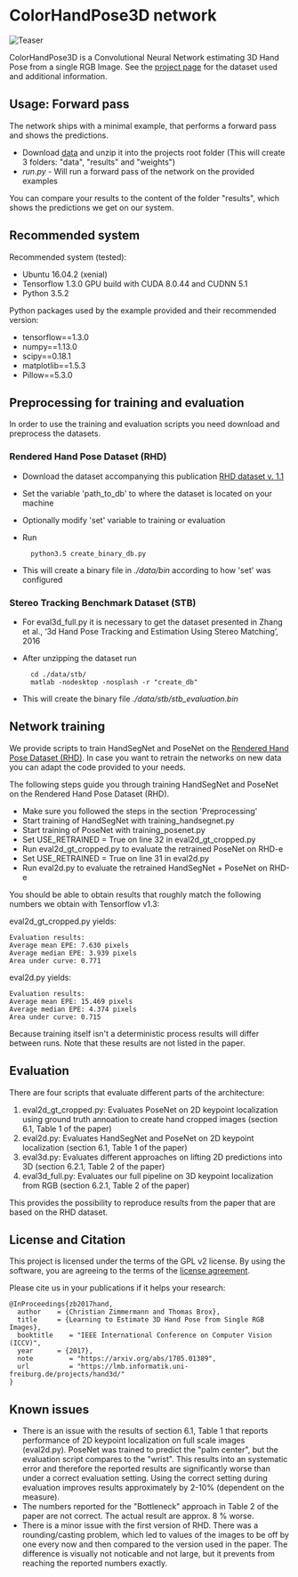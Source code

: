 # ColorHandPose3D network

![Teaser](teaser.png)

ColorHandPose3D is a Convolutional Neural Network estimating 3D Hand Pose from a single RGB Image. See the [project page](https://lmb.informatik.uni-freiburg.de/projects/hand3d/) for the dataset used and additional information.


## Usage: Forward pass
The network ships with a minimal example, that performs a forward pass and shows the predictions.

- Download [data](https://lmb.informatik.uni-freiburg.de/projects/hand3d/ColorHandPose3D_data_v3.zip) and unzip it into the projects root folder (This will create 3 folders: "data", "results" and "weights")
- *run.py* - Will run a forward pass of the network on the provided examples

You can compare your results to the content of the folder "results", which shows the predictions we get on our system.


## Recommended system
Recommended system (tested):
- Ubuntu 16.04.2 (xenial)
- Tensorflow 1.3.0 GPU build with CUDA 8.0.44 and CUDNN 5.1
- Python 3.5.2


Python packages used by the example provided and their recommended version:
- tensorflow==1.3.0
- numpy==1.13.0
- scipy==0.18.1
- matplotlib==1.5.3
- Pillow==5.3.0

## Preprocessing for training and evaluation
In order to use the training and evaluation scripts you need download and preprocess the datasets.

### Rendered Hand Pose Dataset (RHD)

- Download the dataset accompanying this publication [RHD dataset v. 1.1](https://lmb.informatik.uni-freiburg.de/resources/datasets/RenderedHandposeDataset.en.html)
- Set the variable 'path_to_db' to where the dataset is located on your machine
- Optionally modify 'set' variable to training or evaluation
- Run

		python3.5 create_binary_db.py
- This will create a binary file in *./data/bin* according to how 'set' was configured

### Stereo Tracking Benchmark Dataset (STB)
- For eval3d_full.py it is necessary to get the dataset presented in Zhang et al., ‘3d Hand Pose Tracking and Estimation Using Stereo Matching’, 2016
- After unzipping the dataset run

		cd ./data/stb/
		matlab -nodesktop -nosplash -r "create_db"
- This will create the binary file *./data/stb/stb_evaluation.bin*


## Network training
We provide scripts to train HandSegNet and PoseNet on the [Rendered Hand Pose Dataset (RHD)](https://lmb.informatik.uni-freiburg.de/resources/datasets/RenderedHandposeDataset.en.html).
In case you want to retrain the networks on new data you can adapt the code provided to your needs.

The following steps guide you through training HandSegNet and PoseNet on the Rendered Hand Pose Dataset (RHD).

- Make sure you followed the steps in the section 'Preprocessing'
- Start training of HandSegNet with training_handsegnet.py
- Start training of PoseNet with training_posenet.py
- Set USE_RETRAINED = True on line 32 in eval2d_gt_cropped.py
- Run eval2d_gt_cropped.py to evaluate the retrained PoseNet on RHD-e
- Set USE_RETRAINED = True on line 31 in eval2d.py
- Run eval2d.py to evaluate the retrained HandSegNet + PoseNet on RHD-e

You should be able to obtain results that roughly match the following numbers we obtain with Tensorflow v1.3:

eval2d_gt_cropped.py yields:

    Evaluation results:
    Average mean EPE: 7.630 pixels
    Average median EPE: 3.939 pixels
    Area under curve: 0.771


eval2d.py yields:

    Evaluation results:
    Average mean EPE: 15.469 pixels
    Average median EPE: 4.374 pixels
    Area under curve: 0.715

Because training itself isn't a deterministic process results will differ between runs.
Note that these results are not listed in the paper.



## Evaluation

There are four scripts that evaluate different parts of the architecture:

1. eval2d_gt_cropped.py: Evaluates PoseNet  on 2D keypoint localization using ground truth annoation to create hand cropped images (section 6.1, Table 1 of the paper)
2.  eval2d.py: Evaluates HandSegNet and PoseNet on 2D keypoint localization (section 6.1, Table 1 of the paper)
3.  eval3d.py: Evaluates different approaches on lifting 2D predictions into 3D (section 6.2.1, Table 2 of the paper)
3.  eval3d_full.py: Evaluates our full pipeline on 3D keypoint localization from RGB (section 6.2.1, Table 2 of the paper)

This provides the possibility to reproduce results from the paper that are based on the RHD dataset.


## License and Citation
This project is licensed under the terms of the GPL v2 license. By using the software, you are agreeing to the terms of the [license agreement](https://github.com/lmb-freiburg/hand3d/blob/master/LICENSE).


Please cite us in your publications if it helps your research:

	@InProceedings{zb2017hand,
	  author    = {Christian Zimmermann and Thomas Brox},
	  title     = {Learning to Estimate 3D Hand Pose from Single RGB Images},
	  booktitle    = "IEEE International Conference on Computer Vision (ICCV)",
	  year      = {2017},
	  note         = "https://arxiv.org/abs/1705.01389",
	  url          = "https://lmb.informatik.uni-freiburg.de/projects/hand3d/"
	}



## Known issues

- There is an issue with the results of section 6.1, Table 1 that reports performance of 2D keypoint localization on full scale images (eval2d.py). PoseNet was trained to predict the "palm center", but the evaluation script compares to the "wrist". This results into an systematic error and therefore the reported results are significantly worse than under a correct evaluation setting. Using the correct setting during evaluation improves results approximately by 2-10% (dependent on the measure).
- The numbers reported for the "Bottleneck" approach in Table 2 of the paper are not correct. The actual result are approx. 8 % worse.
- There is a minor issue with the first version of RHD. There was a rounding/casting problem, which led to values of the images to be off by one every now and then compared to the version used in the paper. The difference is visually not noticable and not large, but it prevents from reaching the reported numbers exactly.
